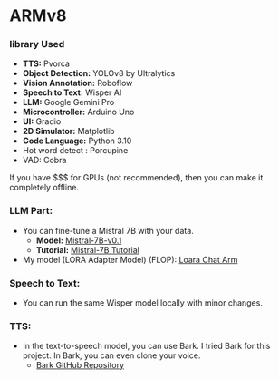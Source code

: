 # **ARMv8**

### library Used

- **TTS:** Pvorca
- **Object Detection:** YOLOv8 by Ultralytics
- **Vision Annotation:** Roboflow
- **Speech to Text:** Wisper AI
- **LLM:** Google Gemini Pro
- **Microcontroller:** Arduino Uno
- **UI:** Gradio
- **2D Simulator:** Matplotlib
- **Code Language:** Python 3.10
- Hot word detect : Porcupine
- VAD: Cobra

If you have $$$ for GPUs (not recommended), then you can make it completely offline.

### LLM Part:

- You can fine-tune a Mistral 7B with your data.
  - **Model:** [Mistral-7B-v0.1](https://huggingface.co/mistralai/Mistral-7B-v0.1/discussions/133)
  - **Tutorial:** [Mistral-7B Tutorial](https://www.datacamp.com/tutorial/mistral-7b-tutorial)
- My model (LORA Adapter Model) (FLOP): [Loara Chat Arm](https://huggingface.co/gokul00060/loara-chat-arm/tree/main)

### Speech to Text:

- You can run the same Wisper model locally with minor changes.

### TTS:

- In the text-to-speech model, you can use Bark. I tried Bark for this project. In Bark, you can even clone your voice.
  - [Bark GitHub Repository](https://github.com/suno-ai/bark)
